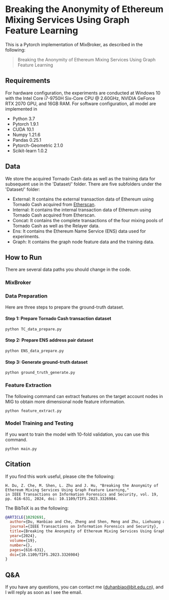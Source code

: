 # Breaking the Anonymity of Ethereum Mixing Services Using Graph Feature Learning

This is a Pytorch implementation of MixBroker, as described in the following:
> Breaking the Anonymity of Ethereum Mixing Services Using Graph Feature Learning


## Requirements
For hardware configuration, the experiments are conducted at Windows 10 with the Intel Core i7-9750H Six-Core CPU @ 2.60GHz, NVIDIA GeForce RTX 2070 GPU, and 16GB RAM.
For software configuration, all model are implemented in
- Python 3.7
- Pytorch 1.9.1
- CUDA 10.1
- Numpy 1.21.6
- Pandas 0.25.1
- Pytorch-Geometric 2.1.0
- Scikit-learn 1.0.2

## Data

We store the acquired Tornado Cash data as well as the training data for subsequent use in the 'Dataset/' folder.
There are five subfolders under the 'Dataset/' folder:

- External: It contains the external transaction data of Ethereum using Tornado Cash acquired from [Etherscan](https://etherscan.io/).
- Internal: It contains the internal transaction data of Ethereum using Tornado Cash acquired from Etherscan.
- Concat: It contains the complete transactions of the four mixing pools of Tornado Cash as well as the Relayer data.
- Ens: It contains the Ethereum Name Service (ENS) data used for experiments.
- Graph: It contains the graph node feature data and the training data.

## How to Run

There are several data paths you should change in the code.

### MixBroker

### Data Preparation

Here are three steps to prepare the ground-truth dataset. 

#### Step 1: Prepare Tornado Cash transaction dataset
```commandline
python TC_data_prepare.py
```

#### Step 2: Prepare ENS address pair dataset
```commandline
python ENS_data_prepare.py
```

#### Step 3: Generate ground-truth dataset
```commandline
python ground_truth_generate.py
```

### Feature Extraction

The following command can extract features on the target account nodes in MIG to obtain more dimensional
node feature information.
```commandline
python feature_extract.py
```

### Model Training and Testing

If you want to train the model with 10-fold validation, you can use this command.
```commandline
python main.py
```

## Citation

If you find this work useful, please cite the following:
```article
H. Du, Z. Che, M. Shen, L. Zhu and J. Hu, "Breaking the Anonymity of Ethereum Mixing Services Using Graph Feature Learning," 
in IEEE Transactions on Information Forensics and Security, vol. 19, pp. 616-631, 2024, doi: 10.1109/TIFS.2023.3326984.
```

The BibTeX is as the following:
```bib
@ARTICLE{10292691,
  author={Du, Hanbiao and Che, Zheng and Shen, Meng and Zhu, Liehuang and Hu, Jiankun},
  journal={IEEE Transactions on Information Forensics and Security}, 
  title={Breaking the Anonymity of Ethereum Mixing Services Using Graph Feature Learning}, 
  year={2024},
  volume={19},
  number={},
  pages={616-631},
  doi={10.1109/TIFS.2023.3326984}
}
```

## Q&A

If you have any questions, you can contact me (duhanbiao@bit.edu.cn), and I will reply as soon as I see the email.